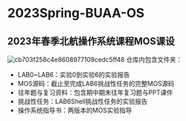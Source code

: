 # 2023Spring-BUAA-OS
## 2023年春季北航操作系统课程MOS课设
![cb703f258c4e8608977109cedc5ff48](https://github.com/YangYzzzz/2023Spring-BUAA-OS/assets/137391849/734c7e48-30ec-4b0b-968a-71ec6414471c)
仓库内包含文件夹：
- LAB0~LAB6：实验0到实验6的实验报告
- MOS源码：截止至完成LAB6挑战性任务的完整MOS源码
- 往年题与复习资料：包含期中期末往年复习题与PPT课件
- 挑战性任务：LAB6Shell挑战性任务的实验报告
- 操作系统指导书：两版本的MOS实验指导
